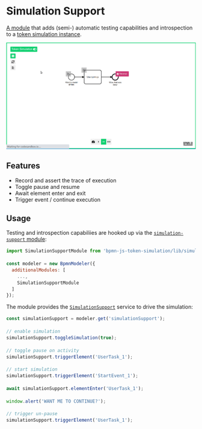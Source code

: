 # Simulation Support

[A module](../../lib/simulation-support) that adds (semi-) automatic testing capabilities and introspection to a [token simulation instance](https://github.com/bpmn-io/bpmn-js-token-simulation).

![Simulation Screen Capture](./screencapture.gif)


## Features

* Record and assert the trace of execution
* Toggle pause and resume
* Await element enter and exit
* Trigger event / continue execution


## Usage

Testing and introspection capabiliies are hooked up via the [`simulation-support` module](../../lib/simulation-support):

```javascript
import SimulationSupportModule from 'bpmn-js-token-simulation/lib/simulation-support';

const modeler = new BpmnModeler({
  additionalModules: [
    ...,
    SimulationSupportModule
  ]
});
```

The module provides the [`SimulationSupport`](../../lib/simulation-support/SimulationSupport.js) service to drive the simulation:

```javascript
const simulationSupport = modeler.get('simulationSupport');

// enable simulation
simulationSupport.toggleSimulation(true);

// toggle pause on activity
simulationSupport.triggerElement('UserTask_1');

// start simulation
simulationSupport.triggerElement('StartEvent_1');

await simulationSupport.elementEnter('UserTask_1');

window.alert('WANT ME TO CONTINUE?');

// trigger un-pause
simulationSupport.triggerElement('UserTask_1');
```

